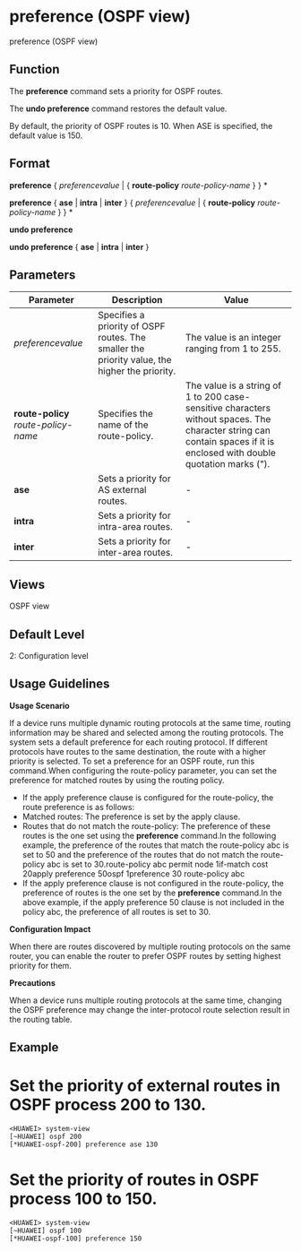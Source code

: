 preference (OSPF view)
======================

preference (OSPF view)

Function
--------



The **preference** command sets a priority for OSPF routes.

The **undo preference** command restores the default value.



By default, the priority of OSPF routes is 10. When ASE is specified, the default value is 150.


Format
------

**preference** { *preferencevalue* | { **route-policy** *route-policy-name* } } \*

**preference** { **ase** | **intra** | **inter** } { *preferencevalue* | { **route-policy** *route-policy-name* } } \*

**undo preference**

**undo preference** { **ase** | **intra** | **inter** }


Parameters
----------

| Parameter | Description | Value |
| --- | --- | --- |
| *preferencevalue* | Specifies a priority of OSPF routes.  The smaller the priority value, the higher the priority. | The value is an integer ranging from 1 to 255. |
| **route-policy** *route-policy-name* | Specifies the name of the route-policy. | The value is a string of 1 to 200 case-sensitive characters without spaces. The character string can contain spaces if it is enclosed with double quotation marks ("). |
| **ase** | Sets a priority for AS external routes. | - |
| **intra** | Sets a priority for intra-area routes. | - |
| **inter** | Sets a priority for inter-area routes. | - |



Views
-----

OSPF view


Default Level
-------------

2: Configuration level


Usage Guidelines
----------------

**Usage Scenario**

If a device runs multiple dynamic routing protocols at the same time, routing information may be shared and selected among the routing protocols. The system sets a default preference for each routing protocol. If different protocols have routes to the same destination, the route with a higher priority is selected. To set a preference for an OSPF route, run this command.When configuring the route-policy parameter, you can set the preference for matched routes by using the routing policy.

* If the apply preference clause is configured for the route-policy, the route preference is as follows:
* Matched routes: The preference is set by the apply clause.
* Routes that do not match the route-policy: The preference of these routes is the one set using the **preference** command.In the following example, the preference of the routes that match the route-policy abc is set to 50 and the preference of the routes that do not match the route-policy abc is set to 30.route-policy abc permit node 1if-match cost 20apply preference 50ospf 1preference 30 route-policy abc
* If the apply preference clause is not configured in the route-policy, the preference of routes is the one set by the **preference** command.In the above example, if the apply preference 50 clause is not included in the policy abc, the preference of all routes is set to 30.

**Configuration Impact**

When there are routes discovered by multiple routing protocols on the same router, you can enable the router to prefer OSPF routes by setting highest priority for them.

**Precautions**

When a device runs multiple routing protocols at the same time, changing the OSPF preference may change the inter-protocol route selection result in the routing table.


Example
-------

# Set the priority of external routes in OSPF process 200 to 130.
```
<HUAWEI> system-view
[~HUAWEI] ospf 200
[*HUAWEI-ospf-200] preference ase 130

```

# Set the priority of routes in OSPF process 100 to 150.
```
<HUAWEI> system-view
[~HUAWEI] ospf 100
[*HUAWEI-ospf-100] preference 150

```